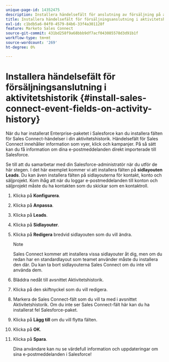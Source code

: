 ```yaml
---
unique-page-id: 14352475
description: Installera händelsefält för anslutning av försäljning på aktivitetshistorik - Marketo Docs - produktdokumentation
title: Installera händelsefält för försäljningsanslutning i aktivitetshistorik
exl-id: c1bdb5a6-04f0-4579-84b6-33f4a301128f
feature: Marketo Sales Connect
source-git-commit: 431bd258f9a68bbb9df7acf043085578d3d91b1f
workflow-type: tm+mt
source-wordcount: '269'
ht-degree: 0%

---
```


# Installera händelsefält för försäljningsanslutning i aktivitetshistorik {#install-sales-connect-event-fields-on-activity-history}

När du har installerat Enterprise-paketet i Salesforce kan du installera fälten för Sales Connect-händelser i din aktivitetshistorik. Händelsefält för Sales Connect innehåller information som vyer, klick och kampanjer. På så sätt kan du få information om dina e-postmeddelanden direkt importerade till Salesforce.

Se till att du samarbetar med din Salesforce-administratör när du utför de här stegen. I det här exemplet kommer vi att installera fälten på **sidlayouten Leads**. Du kan även installera fälten på sidlayouterna för kontakt, konto och säljprojekt. Kom ihåg att när du loggar e-postmeddelanden till konton och säljprojekt måste du ha kontakten som du skickar som en kontaktroll.

1. Klicka på **Konfigurera**.
1. Klicka på **Anpassa**.
1. Klicka på **Leads**.
1. Klicka på **Sidlayouter**.
1. Klicka på **Redigera** bredvid sidlayouten som du vill ändra.

   >[!NOTE]
   >
   >Sales Connect kommer att installera vissa sidlayouter åt dig, men om du redan har en standardlayout som teamet använder måste du installera den där. Du kan ta bort sidlayouterna Sales Connect om du inte vill använda dem.

1. Bläddra nedåt till avsnittet Aktivitetshistorik.
1. Klicka på den skiftnyckel som du vill redigera.
1. Markera de Sales Connect-fält som du vill ta med i avsnittet Aktivitetshistorik. Om du inte ser Sales Connect-fält här kan du ha installerat fel Salesforce-paket.
1. Klicka på **Lägg till** om du vill flytta fälten.
1. Klicka på **OK**.
1. Klicka på **Spara**.

   Dina användare kan nu se värdefull information och uppdateringar om sina e-postmeddelanden i Salesforce!
